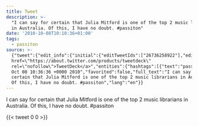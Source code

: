 ```yaml
---
title: Tweet
description: >-
  "I can say for certain that Julia Mitford is one of the top 2 music librarians
  in Australia. Of this, I have no doubt. #passiton"
date: '2010-10-08T10:10:36+01:00'
tags:
  - passiton
source: >-
  {"tweet":{"edit_info":{"initial":{"editTweetIds":["26736258922"],"editableUntil":"2010-10-08T11:36:36.000Z","editsRemaining":"5","isEditEligible":true}},"retweeted":false,"source":"<a
  href=\"https://about.twitter.com/products/tweetdeck\"
  rel=\"nofollow\">TweetDeck</a>","entities":{"hashtags":[{"text":"passiton","indices":["118","127"]}],"symbols":[],"user_mentions":[],"urls":[]},"display_text_range":["0","127"],"favorite_count":"0","id_str":"26736258922","truncated":false,"retweet_count":"0","id":"26736258922","created_at":"Fri
  Oct 08 10:36:36 +0000 2010","favorited":false,"full_text":"I can say for
  certain that Julia Mitford is one of the top 2 music librarians in Australia.
  Of this, I have no doubt. #passiton","lang":"en"}}
---
```

I can say for certain that Julia Mitford is one of the top 2 music librarians in Australia. Of this, I have no doubt. #passiton
    
{{< tweet 0 0 >}}
    
